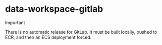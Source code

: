 # data-workspace-gitlab

> [!IMPORTANT]
> There is no automatic release for GitLab. It must be built locally, pushed to ECR, and then an ECS deployment forced.
